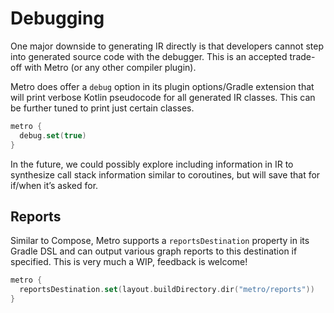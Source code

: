 # Debugging

One major downside to generating IR directly is that developers cannot step into generated source code with the debugger. This is an accepted trade-off with Metro (or any other compiler plugin).

Metro does offer a `debug` option in its plugin options/Gradle extension that will print verbose Kotlin pseudocode for all generated IR classes. This can be further tuned to print just certain classes.

```kotlin
metro {
  debug.set(true)
}
```

In the future, we could possibly explore including information in IR to synthesize call stack information similar to coroutines, but will save that for if/when it’s asked for.


## Reports

Similar to Compose, Metro supports a `reportsDestination` property in its Gradle DSL and can output various graph reports to this destination if specified. This is very much a WIP, feedback is welcome!

```kotlin
metro {
  reportsDestination.set(layout.buildDirectory.dir("metro/reports"))
}
```